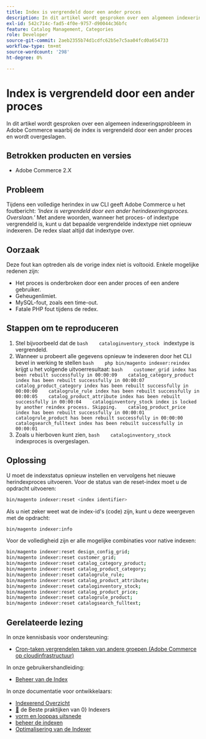 ```yaml
---
title: Index is vergrendeld door een ander proces
description: In dit artikel wordt gesproken over een algemeen indexeringsprobleem in Adobe Commerce waarbij de index is vergrendeld door een ander proces en wordt overgeslagen.
exl-id: 542c714c-fad5-4f0e-9757-d90044c36bfc
feature: Catalog Management, Categories
role: Developer
source-git-commit: 2aeb2355b74d1cdfc62b5e7c5aa04fcd0a654733
workflow-type: tm+mt
source-wordcount: '298'
ht-degree: 0%

---
```


# Index is vergrendeld door een ander proces

In dit artikel wordt gesproken over een algemeen indexeringsprobleem in Adobe Commerce waarbij de index is vergrendeld door een ander proces en wordt overgeslagen.

## Betrokken producten en versies

* Adobe Commerce 2.X

## Probleem

Tijdens een volledige herindex in uw CLI geeft Adobe Commerce u het foutbericht: *&#39;Index is vergrendeld door een ander herindexeringsproces. Overslaan.&#39;* Met andere woorden, wanneer het proces- of indextype vergrendeld is, kunt u dat bepaalde vergrendelde indextype niet opnieuw indexeren. De redex slaat altijd dat indextype over.

## Oorzaak

Deze fout kan optreden als de vorige index niet is voltooid. Enkele mogelijke redenen zijn:

* Het proces is onderbroken door een ander proces of een andere gebruiker.
* Geheugenlimiet.
* MySQL-fout, zoals een time-out.
* Fatale PHP fout tijdens de redex.

## Stappen om te reproduceren

1. Stel bijvoorbeeld dat de    ```bash    cataloginventory_stock ```    indextype is vergrendeld.
1. Wanneer u probeert alle gegevens opnieuw te indexeren door het CLI bevel in werking te stellen    ```bash    php bin/magento indexer:reindex    ``` krijgt u het volgende uitvoerresultaat:    ```bash    customer_grid index has been rebuilt successfully in 00:00:09    catalog_category_product index has been rebuilt successfully in 00:00:07    catalog_product_category index has been rebuilt successfully in 00:00:00    catalogrule_rule index has been rebuilt successfully in 00:00:05    catalog_product_attribute index has been rebuilt successfully in 00:00:04    cataloginventory_stock index is locked by another reindex process. Skipping.    catalog_product_price index has been rebuilt successfully in 00:00:01    catalogrule_product has been rebuilt successfully in 00:00:00    catalogsearch_fulltext index has been rebuilt successfully in 00:00:01    ```
1. Zoals u hierboven kunt zien,    ```bash    cataloginventory_stock```    indexproces is overgeslagen.


## Oplossing

U moet de indexstatus opnieuw instellen en vervolgens het nieuwe herindexproces uitvoeren. Voor de status van de reset-index moet u de opdracht uitvoeren:

```bash
bin/magento indexer:reset <index identifier>
```

Als u niet zeker weet wat de index-id&#39;s (code) zijn, kunt u deze weergeven met de opdracht:

```bash
bin/magento indexer:info
```

Voor de volledigheid zijn er alle mogelijke combinaties voor native indexen:

```bash
bin/magento indexer:reset design_config_grid;
bin/magento indexer:reset customer_grid;
bin/magento indexer:reset catalog_category_product;
bin/magento indexer:reset catalog_product_category;
bin/magento indexer:reset catalogrule_rule;
bin/magento indexer:reset catalog_product_attribute;
bin/magento indexer:reset cataloginventory_stock;
bin/magento indexer:reset catalog_product_price;
bin/magento indexer:reset catalogrule_product;
bin/magento indexer:reset catalogsearch_fulltext;
```


## Gerelateerde lezing

In onze kennisbasis voor ondersteuning:

* [Cron-taken vergrendelen taken van andere groepen (Adobe Commerce op cloudinfrastructuur)](/help/troubleshooting/miscellaneous/cron-tasks-lock-tasks-from-other-groups.md)

In onze gebruikershandleiding:

* [ Beheer van de Index ](https://experienceleague.adobe.com/en/docs/commerce-admin/systems/tools/index-management?itm_source=merchdocs&amp;itm_medium=search_page&amp;itm_campaign=federated_search&amp;itm_term=reindexing)

In onze documentatie voor ontwikkelaars:

* [ Indexerend Overzicht ](https://developer.adobe.com/commerce/php/development/components/indexing/)
* [&#128279;](https://experienceleague.adobe.com/en/docs/commerce-operations/performance-best-practices/configuration) de Beste praktijken van 0&rbrace; Indexers
* [ vorm en looppas uitsnede ](https://experienceleague.adobe.com/en/docs/commerce-operations/configuration-guide/cli/configure-cron-jobs)
* [ beheer de indexen ](https://experienceleague.adobe.com/en/docs/commerce-operations/configuration-guide/cli/manage-indexers)
* [ Optimalisering van de Indexer ](https://developer.adobe.com/commerce/php/development/components/indexing/optimization/)
